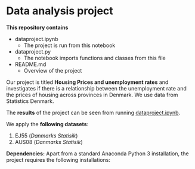 # Data analysis project

**This repository contains**
-  dataproject.ipynb 
    - The project is run from this notebook
- dataproject.py
    - The notebook imports functions and classes from this file
- README.md
    - Overview of the project

Our project is titled **Housing Prices and unemployment rates** and investigates if there is a relationship between the unemployment rate and the prices of housing across provinces in Denmark. We use data from Statistics Denmark.

The **results** of the project can be seen from running [dataproject.ipynb](dataproject.ipynb).

We apply the **following datasets**:

1. EJ55 (*Danmarks Statisik*) 
1. AUS08 (*Danmarks Statisik*)

**Dependencies:** Apart from a standard Anaconda Python 3 installation, the project requires the following installations:

